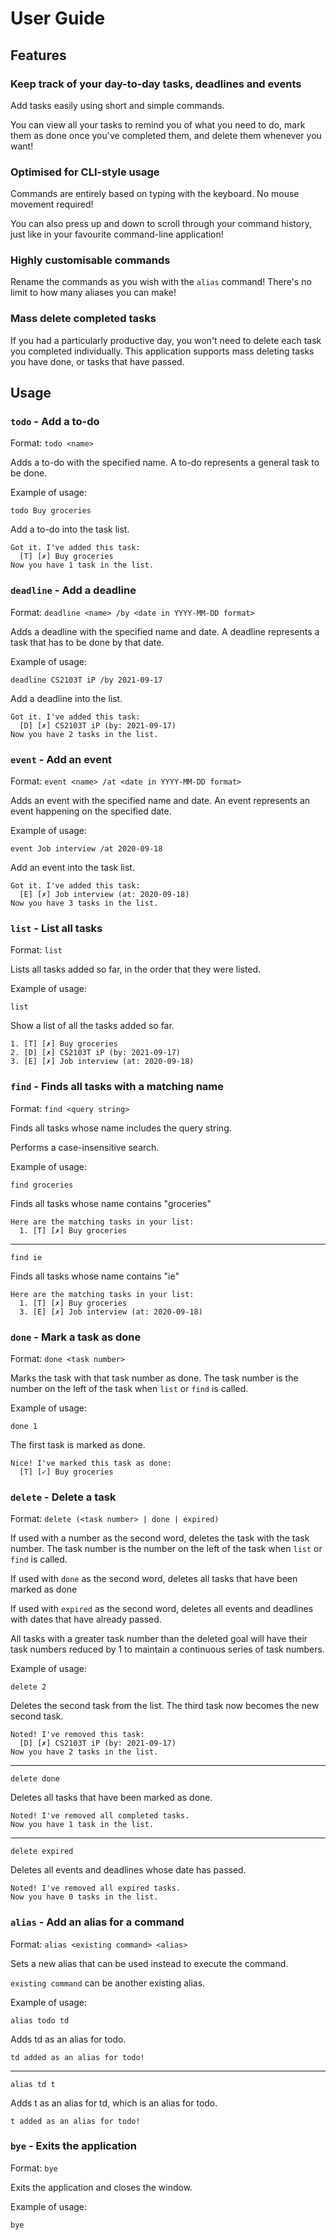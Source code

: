 # User Guide

## Features 

### Keep track of your day-to-day tasks, deadlines and events

Add tasks easily using short and simple commands. 

You can view all your tasks to remind you of what you need to do, mark them as done once you've completed them, and delete them whenever you want!

### Optimised for CLI-style usage

Commands are entirely based on typing with the keyboard. No mouse movement required!

You can also press up and down to scroll through your command history, just like in your favourite command-line application!

### Highly customisable commands

Rename the commands as you wish with the `alias` command! There's no limit to how many aliases you can make!

### Mass delete completed tasks

If you had a particularly productive day, you won't need to delete each task you completed individually. This application supports mass deleting tasks you have done, or tasks that have passed.

## Usage

### `todo` - Add a to-do

Format: `todo <name>`

Adds a to-do with the specified name. A to-do represents a general task to be done.

Example of usage: 

`todo Buy groceries`


Add a to-do into the task list.

```
Got it. I've added this task:
  [T] [✗] Buy groceries
Now you have 1 task in the list.
```


### `deadline` - Add a deadline

Format: `deadline <name> /by <date in YYYY-MM-DD format>`

Adds a deadline with the specified name and date. A deadline represents a task that has to be done by that date.


Example of usage:

`deadline CS2103T iP /by 2021-09-17`


Add a deadline into the list.

```
Got it. I've added this task:
  [D] [✗] CS2103T iP (by: 2021-09-17)
Now you have 2 tasks in the list.
```


### `event` - Add an event

Format: `event <name> /at <date in YYYY-MM-DD format>`

Adds an event with the specified name and date. An event represents an event happening on the specified date. 

Example of usage:

`event Job interview /at 2020-09-18`

Add an event into the task list.

```
Got it. I've added this task:
  [E] [✗] Job interview (at: 2020-09-18)
Now you have 3 tasks in the list.
```


### `list` - List all tasks

Format: `list`

Lists all tasks added so far, in the order that they were listed.

Example of usage:

`list`

Show a list of all the tasks added so far.

```
1. [T] [✗] Buy groceries
2. [D] [✗] CS2103T iP (by: 2021-09-17)
3. [E] [✗] Job interview (at: 2020-09-18)
```

### `find` - Finds all tasks with a matching name

Format: `find <query string>`

Finds all tasks whose name includes the query string.

Performs a case-insensitive search.

Example of usage:

`find groceries`

Finds all tasks whose name contains "groceries"

```
Here are the matching tasks in your list:
  1. [T] [✗] Buy groceries
```
---
`find ie`

Finds all tasks whose name contains "ie"

```
Here are the matching tasks in your list:
  1. [T] [✗] Buy groceries
  3. [E] [✗] Job interview (at: 2020-09-18)
```

### `done` - Mark a task as done

Format: `done <task number>`

Marks the task with that task number as done. The task number is the number on the left of the task when `list` or `find` is called.

Example of usage:

`done 1`

The first task is marked as done.

```
Nice! I've marked this task as done:
  [T] [✓] Buy groceries
```

### `delete` - Delete a task

Format: `delete (<task number> | done | expired)`

If used with a number as the second word, deletes the task with the task number. The task number is the number on the left of the task when `list` or `find` is called.

If used with `done` as the second word, deletes all tasks that have been marked as done

If used with `expired` as the second word, deletes all events and deadlines with dates that have already passed.

All tasks with a greater task number than the deleted goal will have their task numbers reduced by 1 to maintain a continuous series of task numbers.

Example of usage:

`delete 2`

Deletes the second task from the list. The third task now becomes the new second task.

```
Noted! I've removed this task:
  [D] [✗] CS2103T iP (by: 2021-09-17)
Now you have 2 tasks in the list.
```
---
`delete done`

Deletes all tasks that have been marked as done.

```
Noted! I've removed all completed tasks.
Now you have 1 task in the list.
```
---
`delete expired`

Deletes all events and deadlines whose date has passed.

```
Noted! I've removed all expired tasks.
Now you have 0 tasks in the list.
```

### `alias` - Add an alias for a command

Format: `alias <existing command> <alias>`

Sets a new alias that can be used instead to execute the command.

`existing command` can be another existing alias.

Example of usage:

`alias todo td`

Adds td as an alias for todo.

```
td added as an alias for todo!
```
---

`alias td t`

Adds t as an alias for td, which is an alias for todo.

```
t added as an alias for todo!
```

### `bye` - Exits the application

Format: `bye`

Exits the application and closes the window.

Example of usage:

`bye`